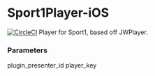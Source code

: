 # Sport1Player-iOS
[![CircleCI](https://circleci.com/gh/applicaster/Sport1Player-iOS.svg?style=svg)](https://circleci.com/gh/applicaster/Sport1Player-iOS)
Player for Sport1, based off JWPlayer.

### Parameters

plugin_presenter_id
player_key
